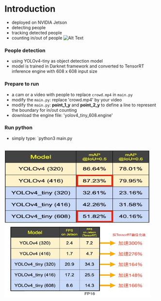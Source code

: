 # Introduction
* deployed on NVIDIA Jetson 
* detecting people
* tracking detected people
* counting in/out of people
![Alt Text](https://github.com/erichsiao1106/tensorRT-yolov4-MOT/blob/main/TRT_demo_480.gif)


### People detection
* using YOLOv4-tiny as object detection model
* model is trained in Darknet framework and converted to TensorRT inference engine with 608 x 608 input size

### Prepare to run
* a cam or a video with people to replace `crowd.mp4` in `main.py`
* modify the `main.py`: replace 'crowd.mp4' by your video
* modify the `main.py`: **point_1_y** and **point_2_y** to define a line to represent the boundary for in/out counting 
* download the engine file: 'yolov4_tiny_608.engine'

### Run python
* simply type: `python3 main.py
<br>
<img src="https://github.com/erichsiao1106/tensorRT-yolov4-MOT/blob/main/rt3.JPG" width="480" height="240" /><br>
<img src="https://github.com/erichsiao1106/tensorRT-yolov4-MOT/blob/main/trt2.JPG" width="480" height="240" /><br>
